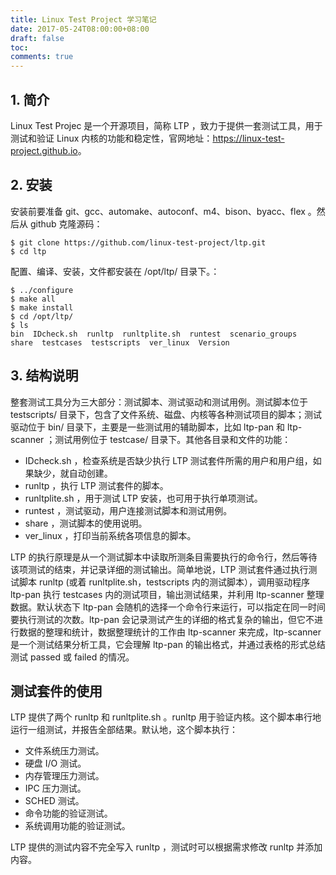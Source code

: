 ```yaml
---
title: Linux Test Project 学习笔记
date: 2017-05-24T08:00:00+08:00
draft: false
toc:
comments: true
---
```



## 1. 简介

Linux Test Projec 是一个开源项目，简称 LTP ，致力于提供一套测试工具，用于测试和验证 Linux 内核的功能和稳定性，官网地址：<https://linux-test-project.github.io>。

## 2. 安装

安装前要准备 git、gcc、automake、autoconf、m4、bison、byacc、flex 。然后从 github 克隆源码：

    $ git clone https://github.com/linux-test-project/ltp.git
    $ cd ltp

配置、编译、安装，文件都安装在 /opt/ltp/ 目录下。：

    $ ../configure
    $ make all
    $ make install
    $ cd /opt/ltp/
    $ ls
    bin  IDcheck.sh  runltp  runltplite.sh  runtest  scenario_groups  share  testcases  testscripts  ver_linux  Version

## 3. 结构说明

整套测试工具分为三大部分：测试脚本、测试驱动和测试用例。测试脚本位于 testscripts/ 目录下，包含了文件系统、磁盘、内核等各种测试项目的脚本；测试驱动位于 bin/ 目录下，主要是一些测试用的辅助脚本，比如 ltp-pan 和 ltp-scanner ；测试用例位于 testcase/ 目录下。其他各目录和文件的功能：

* IDcheck.sh ，检查系统是否缺少执行 LTP 测试套件所需的用户和用户组，如果缺少，就自动创建。
* runltp ，执行 LTP 测试套件的脚本。
* runltplite.sh ，用于测试 LTP 安装，也可用于执行单项测试。
* runtest ，测试驱动，用户连接测试脚本和测试用例。
* share ，测试脚本的使用说明。
* ver_linux ，打印当前系统各项信息的脚本。

LTP 的执行原理是从一个测试脚本中读取所测条目需要执行的命令行，然后等待该项测试的结束，并记录详细的测试输出。简单地说，LTP 测试套件通过执行测试脚本 runltp (或着 runltplite.sh，testscripts 内的测试脚本），调用驱动程序 ltp-pan 执行 testcases 内的测试项目，输出测试结果，并利用 ltp-scanner 整理数据。默认状态下 ltp-pan 会随机的选择一个命令行来运行，可以指定在同一时间要执行测试的次数。ltp-pan 会记录测试产生的详细的格式复杂的输出，但它不进行数据的整理和统计，数据整理统计的工作由 ltp-scanner 来完成，ltp-scanner 是一个测试结果分析工具，它会理解 ltp-pan 的输出格式，并通过表格的形式总结测试 passed 或 failed 的情况。

## 测试套件的使用

LTP 提供了两个 runltp 和 runltplite.sh 。runltp 用于验证内核。这个脚本串行地运行一组测试，并报告全部结果。默认地，这个脚本执行：

* 文件系统压力测试。 
* 硬盘 I/O 测试。 
* 内存管理压力测试。 
* IPC 压力测试。
* SCHED 测试。 
* 命令功能的验证测试。
* 系统调用功能的验证测试。

LTP 提供的测试内容不完全写入 runltp ，测试时可以根据需求修改 runltp 并添加内容。

